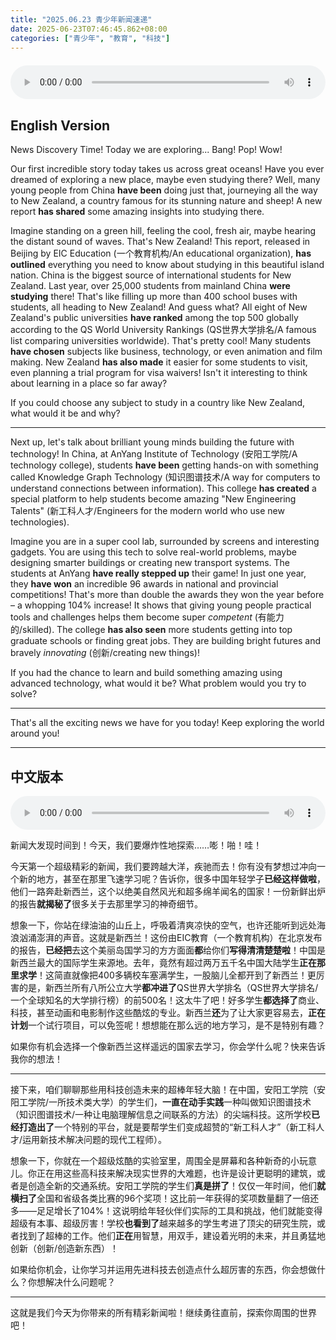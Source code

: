 ```yaml
---
title: "2025.06.23 青少年新闻速递"
date: 2025-06-23T07:46:45.862+08:00
categories: ["青少年", "教育", "科技"]
---
```

<audio controls style="width: 100%; max-width: 900px; margin: 1.5em 0; display: block;">
  <source src="/mp3/teen_news/20250623.en.mp3" type="audio/mpeg">
</audio>

## English Version

News Discovery Time! Today we are exploring... Bang! Pop! Wow!

Our first incredible story today takes us across great oceans! Have you ever dreamed of exploring a new place, maybe even studying there? Well, many young people from China **have been** doing just that, journeying all the way to New Zealand, a country famous for its stunning nature and sheep! A new report **has shared** some amazing insights into studying there.

Imagine standing on a green hill, feeling the cool, fresh air, maybe hearing the distant sound of waves. That's New Zealand! This report, released in Beijing by EIC Education (一个教育机构/An educational organization), **has outlined** everything you need to know about studying in this beautiful island nation. China is the biggest source of international students for New Zealand. Last year, over 25,000 students from mainland China **were studying** there! That's like filling up more than 400 school buses with students, all heading to New Zealand! And guess what? All eight of New Zealand's public universities **have ranked** among the top 500 globally according to the QS World University Rankings (QS世界大学排名/A famous list comparing universities worldwide). That's pretty cool! Many students **have chosen** subjects like business, technology, or even animation and film making. New Zealand **has also made** it easier for some students to visit, even planning a trial program for visa waivers! Isn't it interesting to think about learning in a place so far away?

If you could choose any subject to study in a country like New Zealand, what would it be and why?

---

Next up, let's talk about brilliant young minds building the future with technology! In China, at AnYang Institute of Technology (安阳工学院/A technology college), students **have been** getting hands-on with something called Knowledge Graph Technology (知识图谱技术/A way for computers to understand connections between information). This college **has created** a special platform to help students become amazing "New Engineering Talents" (新工科人才/Engineers for the modern world who use new technologies).

Imagine you are in a super cool lab, surrounded by screens and interesting gadgets. You are using this tech to solve real-world problems, maybe designing smarter buildings or creating new transport systems. The students at AnYang **have really stepped up** their game! In just one year, they **have won** an incredible 96 awards in national and provincial competitions! That's more than double the awards they won the year before – a whopping 104% increase! It shows that giving young people practical tools and challenges helps them become super *competent* (有能力的/skilled). The college **has also seen** more students getting into top graduate schools or finding great jobs. They are building bright futures and bravely *innovating* (创新/creating new things)!

If you had the chance to learn and build something amazing using advanced technology, what would it be? What problem would you try to solve?

---

That's all the exciting news we have for you today! Keep exploring the world around you!

---

## 中文版本
<audio controls style="width: 100%; max-width: 900px; margin glycolysis: 1.5em 0; display: block;">
  <source src="/mp3/teen_news/20250623.cn.mp3" type="audio/mpeg">
</audio>

新闻大发现时间到！今天，我们要爆炸性地探索……嘭！啪！哇！

今天第一个超级精彩的新闻，我们要跨越大洋，疾驰而去！你有没有梦想过冲向一个新的地方，甚至在那里飞速学习呢？告诉你，很多中国年轻学子**已经这样做啦**，他们一路奔赴新西兰，这个以绝美自然风光和超多绵羊闻名的国家！一份新鲜出炉的报告**就揭秘了**很多关于去那里学习的神奇细节。

想象一下，你站在绿油油的山丘上，呼吸着清爽凉快的空气，也许还能听到远处海浪汹涌澎湃的声音。这就是新西兰！这份由EIC教育（一个教育机构）在北京发布的报告，**已经把**去这个美丽岛国学习的方方面面**都**给你们**写得清清楚楚啦**！中国是新西兰最大的国际学生来源地。去年，竟然有超过两万五千名中国大陆学生**正在那里求学**！这简直就像把400多辆校车塞满学生，一股脑儿全都开到了新西兰！更厉害的是，新西兰所有八所公立大学**都冲进了**QS世界大学排名（QS世界大学排名/一个全球知名的大学排行榜）的前500名！这太牛了吧！好多学生**都选择了**商业、科技，甚至动画和电影制作这些酷炫的专业。新西兰**还**为了让大家更容易去，**正在计划**一个试行项目，可以免签呢！想想能在那么远的地方学习，是不是特别有趣？

如果你有机会选择一个像新西兰这样遥远的国家去学习，你会学什么呢？快来告诉我你的想法！

---

接下来，咱们聊聊那些用科技创造未来的超棒年轻大脑！在中国，安阳工学院（安阳工学院/一所技术类大学）的学生们，**一直在动手实践**一种叫做知识图谱技术（知识图谱技术/一种让电脑理解信息之间联系的方法）的尖端科技。这所学校**已经打造出了**一个特别的平台，就是要帮学生们变成超赞的“新工科人才”（新工科人才/运用新技术解决问题的现代工程师）。

想象一下，你就在一个超级炫酷的实验室里，周围全是屏幕和各种新奇的小玩意儿。你正在用这些高科技来解决现实世界的大难题，也许是设计更聪明的建筑，或者是创造全新的交通系统。安阳工学院的学生们**真是拼了**！仅仅一年时间，他们**就横扫了**全国和省级各类比赛的96个奖项！这比前一年获得的奖项数量翻了一倍还多——足足增长了104%！这说明给年轻伙伴们实际的工具和挑战，他们就能变得超级有本事、超级厉害！学校**也看到了**越来越多的学生考进了顶尖的研究生院，或者找到了超棒的工作。他们**正在**用智慧，用双手，建设着光明的未来，并且勇猛地创新（创新/创造新东西）！

如果给你机会，让你学习并运用先进科技去创造点什么超厉害的东西，你会想做什么？你想解决什么问题呢？

---

这就是我们今天为你带来的所有精彩新闻啦！继续勇往直前，探索你周围的世界吧！